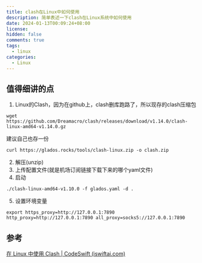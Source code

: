 ```yaml
---
title: clash在Linux中如何使用
description: 简单表述一下clash在Linux系统中如何使用
date: 2024-01-13T00:09:24+08:00
license: 
hidden: false
comments: true
tags:
  - linux
categories:
  - Linux
---
```

## 值得细讲的点
1. Linux的Clash，因为在github上，clash删库跑路了，所以现存的clash压缩包

`wget https://github.com/Dreamacro/clash/releases/download/v1.14.0/clash-linux-amd64-v1.14.0.gz`

建议自己也存一份

`curl https://glados.rocks/tools/clash-linux.zip -o clash.zip`

2. 解压(unzip)
3. 上传配置文件(就是机场订阅链接下载下来的哪个yaml文件)
4. 启动

`./clash-linux-amd64-v1.10.0 -f glados.yaml -d .`

5. 设置环境变量

`export https_proxy=http://127.0.0.1:7890 http_proxy=http://127.0.0.1:7890 all_proxy=socks5://127.0.0.1:7890`


## 参考
[在 Linux 中使用 Clash | CodeSwift (iswiftai.com)](https://blog.iswiftai.com/posts/clash-linux/)